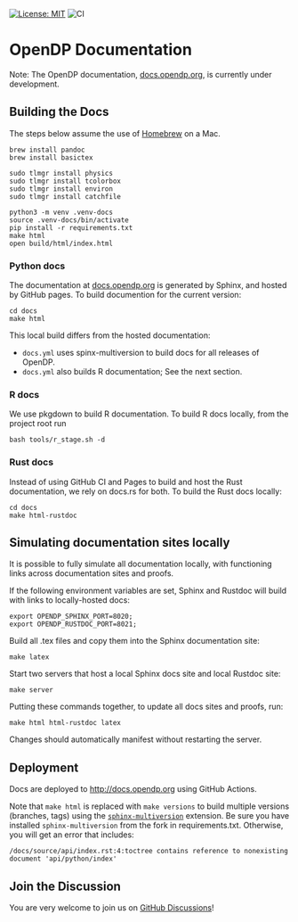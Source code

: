 [![License: MIT](https://img.shields.io/badge/License-MIT-yellow.svg)](https://opensource.org/licenses/MIT)
![CI](https://github.com/opendp/opendp-documentation/actions/workflows/main.yml/badge.svg)

# OpenDP Documentation

Note: The OpenDP documentation, [docs.opendp.org](https://docs.opendp.org), is currently under development.

## Building the Docs

The steps below assume the use of [Homebrew] on a Mac.

[Homebrew]: https://brew.sh

```shell
brew install pandoc
brew install basictex

sudo tlmgr install physics
sudo tlmgr install tcolorbox
sudo tlmgr install environ
sudo tlmgr install catchfile

python3 -m venv .venv-docs
source .venv-docs/bin/activate
pip install -r requirements.txt
make html
open build/html/index.html
```

### Python docs

The documentation at [docs.opendp.org](https://docs.opendp.org) is generated by Sphinx,
and hosted by GitHub pages. To build documention for the current version:

```shell
cd docs
make html
```

This local build differs from the hosted documentation:
- `docs.yml` uses spinx-multiversion to build docs for all releases of OpenDP.
- `docs.yml` also builds R documentation; See the next section.

### R docs

We use pkgdown to build R documentation.
To build R docs locally, from the project root run

```shell
bash tools/r_stage.sh -d
```

### Rust docs

Instead of using GitHub CI and Pages to build and host the Rust documentation,
we rely on docs.rs for both. To build the Rust docs locally:

```shell
cd docs
make html-rustdoc
```

## Simulating documentation sites locally
It is possible to fully simulate all documentation locally, 
with functioning links across documentation sites and proofs.

If the following environment variables are set, Sphinx and Rustdoc will build with links to locally-hosted docs:
```shell
export OPENDP_SPHINX_PORT=8020;
export OPENDP_RUSTDOC_PORT=8021;
```

Build all .tex files and copy them into the Sphinx documentation site:
```shell
make latex
```

Start two servers that host a local Sphinx docs site and local Rustdoc site:
```shell
make server
```

Putting these commands together, to update all docs sites and proofs, run:
```shell
make html html-rustdoc latex
```
Changes should automatically manifest without restarting the server.

## Deployment

Docs are deployed to http://docs.opendp.org using GitHub Actions.

Note that `make html` is replaced with `make versions` to build multiple versions (branches, tags) using the [`sphinx-multiversion`](https://sphinx-contrib.github.io/multiversion) extension.
Be sure you have installed `sphinx-multiversion` from the fork in requirements.txt. 
Otherwise, you will get an error that includes: 

    /docs/source/api/index.rst:4:toctree contains reference to nonexisting document 'api/python/index'


## Join the Discussion

You are very welcome to join us on [GitHub Discussions](https://github.com/opendp/opendp/discussions)!
